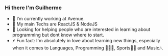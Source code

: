 ### Hi there I'm Guilherme
- 🔭 I’m currently working at Avenue.
- 🌱 My main Techs are ReactJS & NodeJS
- 🤔 Looking for helping people who are interested in learning about programming but dont know where to start.
- ⚡ Fun fact: I'm absolutely in love about learning new things, especially when it comes to Languages, Programming 🧑🏿‍💻, Sports💪🏿 and Music🎶.

